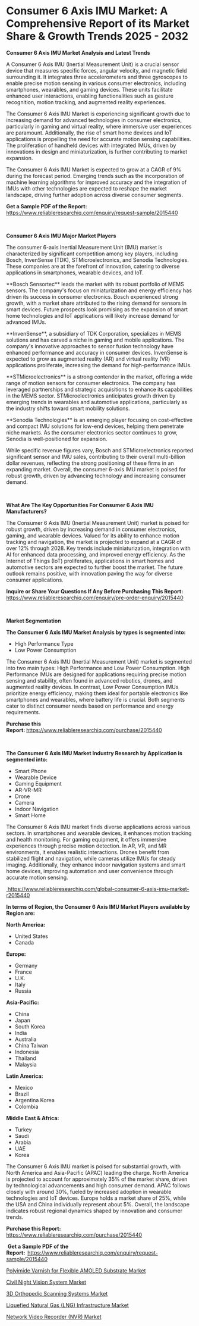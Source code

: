 <p><h1>Consumer 6 Axis IMU Market: A Comprehensive Report of its Market Share & Growth Trends 2025 - 2032</h1></p><p><strong>Consumer 6 Axis IMU Market Analysis and Latest Trends</strong></p>
<p><p>A Consumer 6 Axis IMU (Inertial Measurement Unit) is a crucial sensor device that measures specific forces, angular velocity, and magnetic field surrounding it. It integrates three accelerometers and three gyroscopes to enable precise motion sensing in various consumer electronics, including smartphones, wearables, and gaming devices. These units facilitate enhanced user interactions, enabling functionalities such as gesture recognition, motion tracking, and augmented reality experiences.</p><p>The Consumer 6 Axis IMU Market is experiencing significant growth due to increasing demand for advanced technologies in consumer electronics, particularly in gaming and virtual reality, where immersive user experiences are paramount. Additionally, the rise of smart home devices and IoT applications is propelling the need for accurate motion sensing capabilities. The proliferation of handheld devices with integrated IMUs, driven by innovations in design and miniaturization, is further contributing to market expansion. </p><p>The Consumer 6 Axis IMU Market is expected to grow at a CAGR of 9% during the forecast period. Emerging trends such as the incorporation of machine learning algorithms for improved accuracy and the integration of IMUs with other technologies are expected to reshape the market landscape, driving further adoption across diverse consumer segments.</p></p>
<p><strong>Get a Sample PDF of the Report:&nbsp;</strong> <a href="https://www.reliableresearchiq.com/enquiry/request-sample/2015440?utm_campaign=3519&utm_medium=2&utm_source=Github&utm_content=ia&utm_term=29032025&utm_id=consumer-6-axis-imu">https://www.reliableresearchiq.com/enquiry/request-sample/2015440</a></p>
<p>&nbsp;</p>
<p><strong>Consumer 6 Axis IMU Major Market Players</strong></p>
<p><p>The consumer 6-axis Inertial Measurement Unit (IMU) market is characterized by significant competition among key players, including Bosch, InvenSense (TDK), STMicroelectronics, and Senodia Technologies. These companies are at the forefront of innovation, catering to diverse applications in smartphones, wearable devices, and IoT.</p><p>**Bosch Sensortec** leads the market with its robust portfolio of MEMS sensors. The company's focus on miniaturization and energy efficiency has driven its success in consumer electronics. Bosch experienced strong growth, with a market share attributed to the rising demand for sensors in smart devices. Future prospects look promising as the expansion of smart home technologies and IoT applications will likely increase demand for advanced IMUs.</p><p>**InvenSense**, a subsidiary of TDK Corporation, specializes in MEMS solutions and has carved a niche in gaming and mobile applications. The company's innovative approaches to sensor fusion technology have enhanced performance and accuracy in consumer devices. InvenSense is expected to grow as augmented reality (AR) and virtual reality (VR) applications proliferate, increasing the demand for high-performance IMUs.</p><p>**STMicroelectronics** is a strong contender in the market, offering a wide range of motion sensors for consumer electronics. The company has leveraged partnerships and strategic acquisitions to enhance its capabilities in the MEMS sector. STMicroelectronics anticipates growth driven by emerging trends in wearables and automotive applications, particularly as the industry shifts toward smart mobility solutions.</p><p>**Senodia Technologies** is an emerging player focusing on cost-effective and compact IMU solutions for low-end devices, helping them penetrate niche markets. As the consumer electronics sector continues to grow, Senodia is well-positioned for expansion.</p><p>While specific revenue figures vary, Bosch and STMicroelectronics reported significant sensor and IMU sales, contributing to their overall multi-billion dollar revenues, reflecting the strong positioning of these firms in an expanding market. Overall, the consumer 6-axis IMU market is poised for robust growth, driven by advancing technology and increasing consumer demand.</p></p>
<p>&nbsp;</p>
<p><strong>What Are The Key Opportunities For Consumer 6 Axis IMU Manufacturers?</strong></p>
<p><p>The Consumer 6 Axis IMU (Inertial Measurement Unit) market is poised for robust growth, driven by increasing demand in consumer electronics, gaming, and wearable devices. Valued for its ability to enhance motion tracking and navigation, the market is projected to expand at a CAGR of over 12% through 2028. Key trends include miniaturization, integration with AI for enhanced data processing, and improved energy efficiency. As the Internet of Things (IoT) proliferates, applications in smart homes and automotive sectors are expected to further boost the market. The future outlook remains positive, with innovation paving the way for diverse consumer applications.</p></p>
<p><strong>Inquire or Share Your Questions If Any Before Purchasing This Report:</strong> <a href="https://www.reliableresearchiq.com/enquiry/pre-order-enquiry/2015440?utm_campaign=3519&utm_medium=2&utm_source=Github&utm_content=ia&utm_term=29032025&utm_id=consumer-6-axis-imu">https://www.reliableresearchiq.com/enquiry/pre-order-enquiry/2015440</a></p>
<p>&nbsp;</p>
<p><strong>Market Segmentation</strong></p>
<p><strong>The Consumer 6 Axis IMU Market Analysis by types is segmented into:</strong></p>
<p><ul><li>High Performance Type</li><li>Low Power Consumption</li></ul></p>
<p><p>The Consumer 6 Axis IMU (Inertial Measurement Unit) market is segmented into two main types: High Performance and Low Power Consumption. High Performance IMUs are designed for applications requiring precise motion sensing and stability, often found in advanced robotics, drones, and augmented reality devices. In contrast, Low Power Consumption IMUs prioritize energy efficiency, making them ideal for portable electronics like smartphones and wearables, where battery life is crucial. Both segments cater to distinct consumer needs based on performance and energy requirements.</p></p>
<p><strong>Purchase this Report:&nbsp;</strong><a href="https://www.reliableresearchiq.com/purchase/2015440?utm_campaign=3519&utm_medium=2&utm_source=Github&utm_content=ia&utm_term=29032025&utm_id=consumer-6-axis-imu">https://www.reliableresearchiq.com/purchase/2015440</a></p>
<p>&nbsp;</p>
<p><strong>The Consumer 6 Axis IMU Market Industry Research by Application is segmented into:</strong></p>
<p><ul><li>Smart Phone</li><li>Wearable Device</li><li>Gaming Equipment</li><li>AR-VR-MR</li><li>Drone</li><li>Camera</li><li>Indoor Navigation</li><li>Smart Home</li></ul></p>
<p><p>The Consumer 6 Axis IMU market finds diverse applications across various sectors. In smartphones and wearable devices, it enhances motion tracking and health monitoring. For gaming equipment, it offers immersive experiences through precise motion detection. In AR, VR, and MR environments, it enables realistic interactions. Drones benefit from stabilized flight and navigation, while cameras utilize IMUs for steady imaging. Additionally, they enhance indoor navigation systems and smart home devices, improving automation and user convenience through accurate motion sensing.</p></p>
<p><a href="https://www.reliableresearchiq.com/global-consumer-6-axis-imu-market-r2015440?utm_campaign=3519&utm_medium=2&utm_source=Github&utm_content=ia&utm_term=29032025&utm_id=consumer-6-axis-imu">&nbsp;https://www.reliableresearchiq.com/global-consumer-6-axis-imu-market-r2015440</a></p>
<p><strong>In terms of Region, the Consumer 6 Axis IMU Market Players available by Region are:</strong></p>
<p>
    <p> <strong> North America: </strong>
        <ul>
            <li>United States</li>
            <li>Canada</li>
        </ul>
        </p> 
    <p> <strong> Europe: </strong>
        <ul>
            <li>Germany</li>
            <li>France</li>
            <li>U.K.</li>
            <li>Italy</li>
            <li>Russia</li>
        </ul>
        </p> 
    <p> <strong> Asia-Pacific: </strong>
        <ul>
            <li>China</li>
            <li>Japan</li>
            <li>South Korea</li>
            <li>India</li>
            <li>Australia</li>
            <li>China Taiwan</li>
            <li>Indonesia</li>
            <li>Thailand</li>
            <li>Malaysia</li>
        </ul>
        </p> 
    <p> <strong> Latin America: </strong>
        <ul>
            <li>Mexico</li>
            <li>Brazil</li>
            <li>Argentina Korea</li>
            <li>Colombia</li>
        </ul>
        </p> 
    <p> <strong> Middle East & Africa: </strong>
        <ul>
            <li>Turkey</li>
            <li>Saudi</li>
            <li>Arabia</li>
            <li>UAE</li>
            <li>Korea</li>
        </ul>
    </p>
    </p>
<p><p>The Consumer 6 Axis IMU market is poised for substantial growth, with North America and Asia-Pacific (APAC) leading the charge. North America is projected to account for approximately 35% of the market share, driven by technological advancements and high consumer demand. APAC follows closely with around 30%, fueled by increased adoption in wearable technologies and IoT devices. Europe holds a market share of 25%, while the USA and China individually represent about 5%. Overall, the landscape indicates robust regional dynamics shaped by innovation and consumer trends.</p></p>
<p><strong>Purchase this Report: </strong><a href="https://www.reliableresearchiq.com/purchase/2015440?utm_campaign=3519&utm_medium=2&utm_source=Github&utm_content=ia&utm_term=29032025&utm_id=consumer-6-axis-imu">https://www.reliableresearchiq.com/purchase/2015440</a></p>
<p>&nbsp;<strong>Get a Sample PDF of the Report:&nbsp;&nbsp;</strong><a href="https://www.reliableresearchiq.com/enquiry/request-sample/2015440?utm_campaign=3519&utm_medium=2&utm_source=Github&utm_content=ia&utm_term=29032025&utm_id=consumer-6-axis-imu">https://www.reliableresearchiq.com/enquiry/request-sample/2015440</a></p>
<p><strong></strong></p>
<p><p><a href="https://github.com/sanokdagada01/Market-Research-Report-List-1/blob/main/polyimide-varnish-for-flexible-amoled-substrate-market.md?utm_campaign=3519&utm_medium=2&utm_source=Github&utm_content=ia&utm_term=29032025&utm_id=consumer-6-axis-imu">Polyimide Varnish for Flexible AMOLED Substrate Market</a></p><p><a href="https://www.linkedin.com/pulse/comprehensive-analysis-civil-night-vision-system-market-growth-2iepc?utm_campaign=3519&utm_medium=2&utm_source=Github&utm_content=ia&utm_term=29032025&utm_id=consumer-6-axis-imu">Civil Night Vision System Market</a></p><p><a href="https://www.linkedin.com/pulse/study-3d-orthopedic-scanning-systems-market-offeringdata-concerning-cwqof?utm_campaign=3519&utm_medium=2&utm_source=Github&utm_content=ia&utm_term=29032025&utm_id=consumer-6-axis-imu">3D Orthopedic Scanning Systems Market</a></p><p><a href="https://www.linkedin.com/pulse/liquefied-natural-gas-lng-infrastructure-market-surge-79-73ygc?utm_campaign=3519&utm_medium=2&utm_source=Github&utm_content=ia&utm_term=29032025&utm_id=consumer-6-axis-imu">Liquefied Natural Gas (LNG) Infrastructure Market</a></p><p><a href="https://www.linkedin.com/pulse/technology-functions-growth-network-video-recorder-nvr-xzrxc?utm_campaign=3519&utm_medium=2&utm_source=Github&utm_content=ia&utm_term=29032025&utm_id=consumer-6-axis-imu">Network Video Recorder (NVR) Market</a></p></p>
